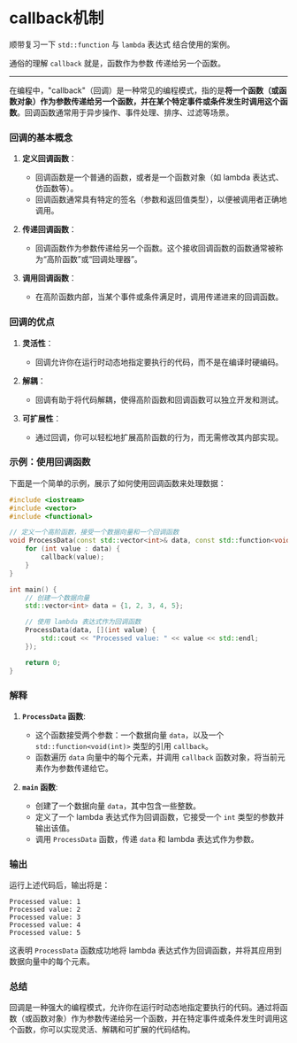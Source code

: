 # callback机制

顺带复习一下 `std::function` 与 `lambda` 表达式 结合使用的案例。

通俗的理解 `callback` 就是，函数作为参数 传递给另一个函数。

---


 在编程中，"callback"（回调）是一种常见的编程模式，指的是**将一个函数（或函数对象）作为参数传递给另一个函数，并在某个特定事件或条件发生时调用这个函数**。回调函数通常用于异步操作、事件处理、排序、过滤等场景。

### 回调的基本概念

1. **定义回调函数**：
   - 回调函数是一个普通的函数，或者是一个函数对象（如 lambda 表达式、仿函数等）。
   - 回调函数通常具有特定的签名（参数和返回值类型），以便被调用者正确地调用。

2. **传递回调函数**：
   - 回调函数作为参数传递给另一个函数。这个接收回调函数的函数通常被称为“高阶函数”或“回调处理器”。

3. **调用回调函数**：
   - 在高阶函数内部，当某个事件或条件满足时，调用传递进来的回调函数。

### 回调的优点

1. **灵活性**：
   - 回调允许你在运行时动态地指定要执行的代码，而不是在编译时硬编码。

2. **解耦**：
   - 回调有助于将代码解耦，使得高阶函数和回调函数可以独立开发和测试。

3. **可扩展性**：
   - 通过回调，你可以轻松地扩展高阶函数的行为，而无需修改其内部实现。

### 示例：使用回调函数

下面是一个简单的示例，展示了如何使用回调函数来处理数据：

```cpp
#include <iostream>
#include <vector>
#include <functional>

// 定义一个高阶函数，接受一个数据向量和一个回调函数
void ProcessData(const std::vector<int>& data, const std::function<void(int)>& callback) {
    for (int value : data) {
        callback(value);
    }
}

int main() {
    // 创建一个数据向量
    std::vector<int> data = {1, 2, 3, 4, 5};

    // 使用 lambda 表达式作为回调函数
    ProcessData(data, [](int value) {
        std::cout << "Processed value: " << value << std::endl;
    });

    return 0;
}
```

### 解释

1. **`ProcessData` 函数**:
   - 这个函数接受两个参数：一个数据向量 `data`，以及一个 `std::function<void(int)>` 类型的引用 `callback`。
   - 函数遍历 `data` 向量中的每个元素，并调用 `callback` 函数对象，将当前元素作为参数传递给它。

2. **`main` 函数**:
   - 创建了一个数据向量 `data`，其中包含一些整数。
   - 定义了一个 lambda 表达式作为回调函数，它接受一个 `int` 类型的参数并输出该值。
   - 调用 `ProcessData` 函数，传递 `data` 和 lambda 表达式作为参数。

### 输出

运行上述代码后，输出将是：

```
Processed value: 1
Processed value: 2
Processed value: 3
Processed value: 4
Processed value: 5
```

这表明 `ProcessData` 函数成功地将 lambda 表达式作为回调函数，并将其应用到数据向量中的每个元素。

### 总结

回调是一种强大的编程模式，允许你在运行时动态地指定要执行的代码。通过将函数（或函数对象）作为参数传递给另一个函数，并在特定事件或条件发生时调用这个函数，你可以实现灵活、解耦和可扩展的代码结构。